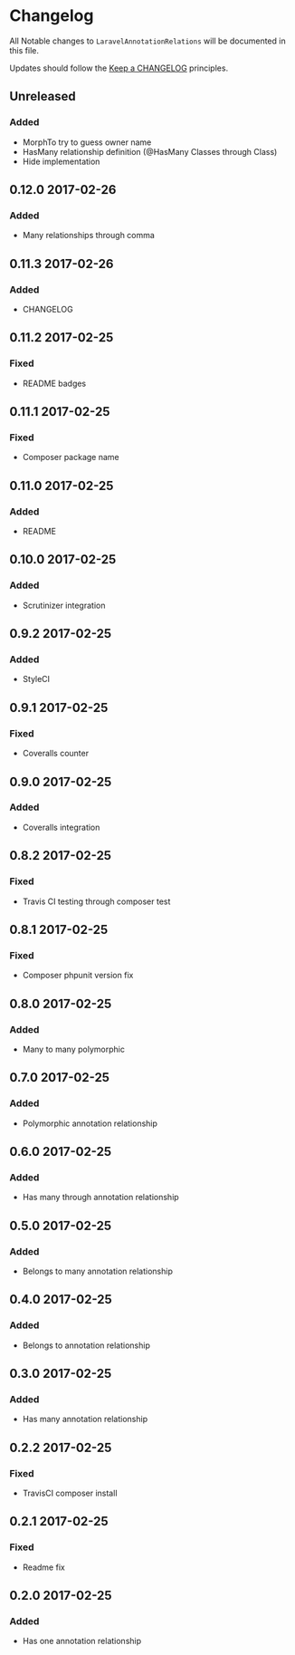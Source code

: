 # Changelog

All Notable changes to `LaravelAnnotationRelations` will be documented in this file.

Updates should follow the [Keep a CHANGELOG](http://keepachangelog.com/) principles.

## Unreleased
### Added
- MorphTo try to guess owner name
- HasMany relationship definition (@HasMany Classes through Class)
- Hide implementation

## 0.12.0 2017-02-26

### Added
- Many relationships through comma

## 0.11.3 2017-02-26

### Added
- CHANGELOG

## 0.11.2 2017-02-25

### Fixed
- README badges

## 0.11.1 2017-02-25

### Fixed
- Composer package name

## 0.11.0 2017-02-25

### Added
- README

## 0.10.0 2017-02-25

### Added
- Scrutinizer integration

## 0.9.2 2017-02-25

### Added
- StyleCI

## 0.9.1 2017-02-25

### Fixed
- Coveralls counter

## 0.9.0 2017-02-25

### Added
- Coveralls integration

## 0.8.2 2017-02-25

### Fixed
- Travis CI testing through composer test

## 0.8.1 2017-02-25

### Fixed
- Composer phpunit version fix

## 0.8.0 2017-02-25

### Added
- Many to many polymorphic

## 0.7.0 2017-02-25

### Added
- Polymorphic annotation relationship

## 0.6.0 2017-02-25

### Added
- Has many through annotation relationship

## 0.5.0 2017-02-25

### Added
- Belongs to many annotation relationship

## 0.4.0 2017-02-25

### Added
- Belongs to annotation relationship

## 0.3.0 2017-02-25

### Added
- Has many annotation relationship

## 0.2.2 2017-02-25

### Fixed
- TravisCI composer install

## 0.2.1 2017-02-25

### Fixed
- Readme fix

## 0.2.0 2017-02-25

### Added
- Has one annotation relationship
